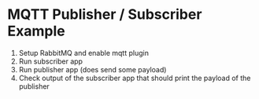 # MQTT Publisher / Subscriber Example #

1. Setup RabbitMQ and enable mqtt plugin
2. Run subscriber app 
3. Run publisher app (does send some payload)
4. Check output of the subscriber app that should print the payload of the publisher
